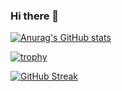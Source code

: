 
### Hi there 👋

[![Anurag's GitHub stats](https://github-readme-stats.vercel.app/api?username=naiborhujosua&show_icons=true&theme=dark)](https://github.com/anuraghazra/github-readme-stats)

[![trophy](https://github-profile-trophy.vercel.app/?username=naiborhujosua&theme=onedark)](https://github.com/ryo-ma/github-profile-trophy)

[![GitHub Streak](https://github-readme-streak-stats.herokuapp.com/?user=naiborhujosua)](https://git.io/streak-stats)





